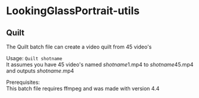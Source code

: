 # LookingGlassPortrait-utils

## Quilt  
The Quilt batch file can create a video quilt from 45 video's

Usage: `Quilt shotname`  
It assumes you have 45 video's named *shotname*1.mp4 to *shotname*45.mp4 and outputs *shotname*.mp4 

Prerequisites:  
This batch file requires ffmpeg and was made with version 4.4